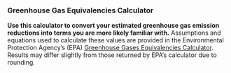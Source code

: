 
### Greenhouse Gas Equivalencies Calculator

**Use this calculator to convert your estimated greenhouse gas emission
reductions into terms you are more likely familiar with.** Assumptions
and equations used to calculate these values are provided in the
Environmental Protection Agency’s (EPA)
<a href="https://www.epa.gov/energy/greenhouse-gases-equivalencies-calculator-calculations-and-references" target ="_blank">Greenhouse
Gases Equivalencies Calculator</a>. Results may differ slightly from
those returned by EPA’s calculator due to rounding.
